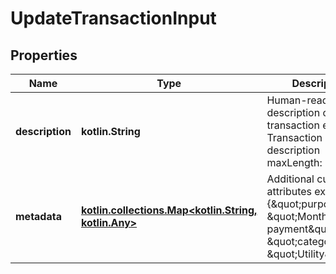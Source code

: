 
# UpdateTransactionInput

## Properties
| Name | Type | Description | Notes |
| ------------ | ------------- | ------------- | ------------- |
| **description** | **kotlin.String** | Human-readable description of the transaction example: Transaction description maxLength: 256 |  [optional] |
| **metadata** | [**kotlin.collections.Map&lt;kotlin.String, kotlin.Any&gt;**](kotlin.Any.md) | Additional custom attributes example: {\&quot;purpose\&quot;: \&quot;Monthly payment\&quot;, \&quot;category\&quot;: \&quot;Utility\&quot;} |  [optional] |



